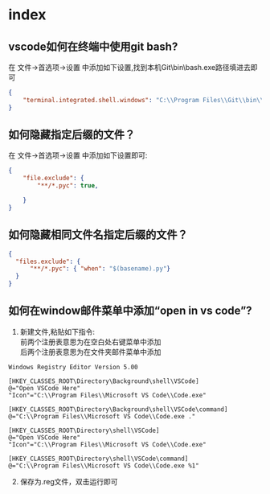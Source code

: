 # index

## vscode如何在终端中使用git bash?
在 文件->首选项->设置 中添加如下设置,找到本机Git\bin\bash.exe路径填进去即可
```json
{
    "terminal.integrated.shell.windows": "C:\\Program Files\\Git\\bin\\bash.exe"
}
```

## 如何隐藏指定后缀的文件？
在 文件->首选项->设置 中添加如下设置即可:
```json
{
    "file.exclude": {
        "**/*.pyc": true,

    }
}
```

## 如何隐藏相同文件名指定后缀的文件？
```json
{
  "files.exclude": {
      "**/*.pyc": { "when": "$(basename).py"}
  }
}
```

## 如何在window邮件菜单中添加“open in vs code”?
1. 新建文件,粘贴如下指令:  
前两个注册表意思为在空白处右键菜单中添加  
后两个注册表意思为在文件夹邮件菜单中添加  
```
Windows Registry Editor Version 5.00

[HKEY_CLASSES_ROOT\Directory\Background\shell\VSCode]
@="Open VSCode Here"
"Icon"="C:\\Program Files\\Microsoft VS Code\\Code.exe"

[HKEY_CLASSES_ROOT\Directory\Background\shell\VSCode\command]
@="C:\\Program Files\\Microsoft VS Code\\Code.exe ."

[HKEY_CLASSES_ROOT\Directory\shell\VSCode]
@="Open VSCode Here"
"Icon"="C:\\Program Files\\Microsoft VS Code\\Code.exe"

[HKEY_CLASSES_ROOT\Directory\shell\VSCode\command]
@="C:\\Program Files\\Microsoft VS Code\\Code.exe %1"
```
2. 保存为.reg文件，双击运行即可